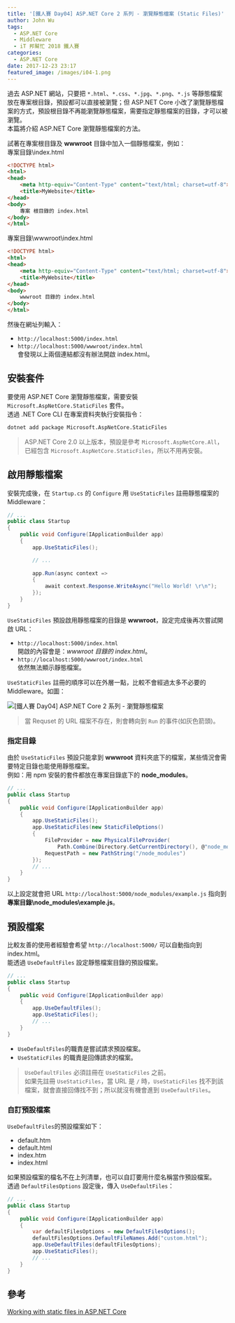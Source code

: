 ```yaml
---
title: '[鐵人賽 Day04] ASP.NET Core 2 系列 - 瀏覽靜態檔案 (Static Files)'
author: John Wu
tags:
  - ASP.NET Core
  - Middleware
  - iT 邦幫忙 2018 鐵人賽
categories:
  - ASP.NET Core
date: 2017-12-23 23:17
featured_image: /images/i04-1.png
---
```


過去 ASP.NET 網站，只要把 `*.html`、`*.css`、`*.jpg`、`*.png`、`*.js` 等靜態檔案放在專案根目錄，預設都可以直接被瀏覽；但 ASP.NET Core 小改了瀏覽靜態檔案的方式，預設根目錄不再能瀏覽靜態檔案，需要指定靜態檔案的目錄，才可以被瀏覽。  
本篇將介紹 ASP.NET Core 瀏覽靜態檔案的方法。  

<!-- more -->

試著在專案根目錄及 **wwwroot** 目錄中加入一個靜態檔案，例如：  
專案目錄\index.html
```html
<!DOCTYPE html>
<html>
<head>
    <meta http-equiv="Content-Type" content="text/html; charset=utf-8">
    <title>MyWebsite</title>
</head>
<body>
    專案 根目錄的 index.html
</body>
</html>
```

專案目錄\wwwroot\index.html
```html
<!DOCTYPE html>
<html>
<head>
    <meta http-equiv="Content-Type" content="text/html; charset=utf-8">
    <title>MyWebsite</title>
</head>
<body>
    wwwroot 目錄的 index.html
</body>
</html>
```

然後在網址列輸入：  
* `http://localhost:5000/index.html`  
* `http://localhost:5000/wwwroot/index.html`  
會發現以上兩個連結都沒有辦法開啟 index.html。  

## 安裝套件

要使用 ASP.NET Core 瀏覽靜態檔案，需要安裝 `Microsoft.AspNetCore.StaticFiles` 套件。  
透過 .NET Core CLI 在專案資料夾執行安裝指令：  
```sh
dotnet add package Microsoft.AspNetCore.StaticFiles
```
> ASP.NET Core 2.0 以上版本，預設是參考 `Microsoft.AspNetCore.All`，已經包含 `Microsoft.AspNetCore.StaticFiles`，所以不用再安裝。  

## 啟用靜態檔案

安裝完成後，在 `Startup.cs` 的 `Configure` 用 `UseStaticFiles` 註冊靜態檔案的 Middleware：
```cs
// ...
public class Startup
{
    public void Configure(IApplicationBuilder app)
    {
        app.UseStaticFiles();

        // ...
        
        app.Run(async context =>
        {
            await context.Response.WriteAsync("Hello World! \r\n");
        });
    }
}
```

`UseStaticFiles` 預設啟用靜態檔案的目錄是 **wwwroot**，設定完成後再次嘗試開啟 URL：  
* `http://localhost:5000/index.html`  
 開啟的內容會是：*wwwroot 目錄的 index.html*。
* `http://localhost:5000/wwwroot/index.html`  
 依然無法顯示靜態檔案。

`UseStaticFiles` 註冊的順序可以在外層一點，比較不會經過太多不必要的 Middleware。如圖：  

![[鐵人賽 Day04] ASP.NET Core 2 系列 - 瀏覽靜態檔案](/images/i04-1.png)  
> 當 Requset 的 URL 檔案不存在，則會轉向到 `Run` 的事件(如灰色箭頭)。

### 指定目錄

由於 `UseStaticFiles` 預設只能拿到 **wwwroot** 資料夾底下的檔案，某些情況會需要特定目錄也能使用靜態檔案。  
例如：用 npm 安裝的套件都放在專案目錄底下的 **node_modules**。

```cs
// ...
public class Startup
{
    public void Configure(IApplicationBuilder app)
    {
        app.UseStaticFiles();
        app.UseStaticFiles(new StaticFileOptions()
        {
            FileProvider = new PhysicalFileProvider(
                Path.Combine(Directory.GetCurrentDirectory(), @"node_modules")),
            RequestPath = new PathString("/node_modules")
        });
        // ...
    }
}
```

以上設定就會把 URL `http://localhost:5000/node_modules/example.js` 指向到 **專案目錄\node_modules\example.js**。

## 預設檔案

比較友善的使用者經驗會希望 `http://localhost:5000/` 可以自動指向到 index.html。  
能透過 `UseDefaultFiles` 設定靜態檔案目錄的預設檔案。   

```cs
// ...
public class Startup
{
    public void Configure(IApplicationBuilder app)
    {
        app.UseDefaultFiles();
        app.UseStaticFiles();
        // ...
    }
}
```
* `UseDefaultFiles`的職責是嘗試請求預設檔案。  
* `UseStaticFiles` 的職責是回傳請求的檔案。  

> `UseDefaultFiles` 必須註冊在 `UseStaticFiles` 之前。  
如果先註冊 `UseStaticFiles`，當 URL 是 `/` 時，`UseStaticFiles` 找不到該檔案，就會直接回傳找不到；所以就沒有機會進到 `UseDefaultFiles`。  

### 自訂預設檔案

`UseDefaultFiles`的預設檔案如下：  
* default.htm  
* default.html  
* index.htm  
* index.html  

如果預設檔案的檔名不在上列清單，也可以自訂要用什麼名稱當作預設檔案。  
透過 `DefaultFilesOptions` 設定後，傳入 `UseDefaultFiles`：
```cs
// ...
public class Startup
{
    public void Configure(IApplicationBuilder app)
    {
        var defaultFilesOptions = new DefaultFilesOptions();
        defaultFilesOptions.DefaultFileNames.Add("custom.html");
        app.UseDefaultFiles(defaultFilesOptions);
        app.UseStaticFiles();
        // ...
    }
}
```

## 參考

[Working with static files in ASP.NET Core](https://docs.microsoft.com/en-us/aspnet/core/fundamentals/static-files)  